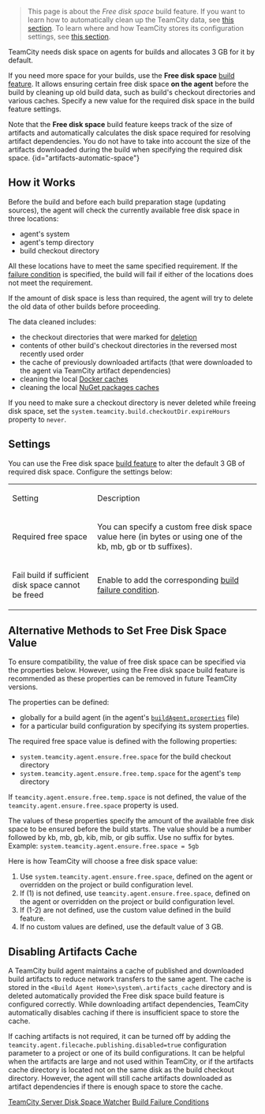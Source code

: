 [//]: # (title: Free Disk Space)
[//]: # (auxiliary-id: Free Disk Space;Free disk Space)

>This page is about the _Free disk space_ build feature. If you want to learn how to automatically clean up the TeamCity data, see [this section](teamcity-data-clean-up.md). To learn where and how TeamCity stores its configuration settings, see [this section](teamcity-data-directory.md).

TeamCity needs disk space on agents for builds and allocates 3 GB for it by default. 

If you need more space for your builds, use the **Free disk space** [build feature](https://www.jetbrains.com/help/teamcity/adding-build-features.html). It allows ensuring certain free disk space **on the agent** before the build by cleaning up old build data, such as build's checkout directories and various caches.
Specify a new value for the required disk space in the build feature settings.

Note that the **Free disk space** build feature keeps track of the size of artifacts and automatically calculates the disk space required for resolving artifact dependencies. You do not have to take into account the size of the artifacts downloaded during the build when specifying the required disk space.
{id="artifacts-automatic-space"}

## How it Works

Before the build and before each build preparation stage (updating sources), the agent will check the currently available free disk space in three locations: 
* agent's system
* agent's temp directory
* build checkout directory 

All these locations have to meet the same specified requirement. If the [failure condition](build-failure-conditions.md) is specified, the build will fail if either of the locations does not meet the requirement.

If the amount of disk space is less than required, the agent will try to delete the old data of other builds before proceeding.

The data cleaned includes:
* the checkout directories that were marked for [deletion](build-checkout-directory.md#Automatic+Checkout+Directory+Cleaning)
* contents of other build's checkout directories in the reversed most recently used order
* the cache of previously downloaded artifacts (that were downloaded to the agent via TeamCity artifact dependencies)
* cleaning the local [Docker caches](integrating-teamcity-with-container-managers.md#Docker+Disk+Space+Cleaner) 
* cleaning the local [NuGet packages caches](nuget.md#NuGet+Packages+Cache+Clean-up+on+Agents)

If you need to make sure a checkout directory is never deleted while freeing disk space, set the `system.teamcity.build.checkoutDir.expireHours` property to `never`.

## Settings

You can use the Free disk space [build feature](adding-build-features.md) to alter the default 3 GB of required disk space. Configure the settings below:

<table><tr>

<td>

Setting

</td>

<td>

Description

</td></tr><tr>

<td>

Required free space

</td>

<td>

You can specify a custom free disk space value here (in bytes or using one of the kb, mb, gb or tb suffixes).

</td></tr><tr>

<td>

Fail build if sufficient disk space cannot be freed

</td>

<td>

Enable to add the corresponding [build failure condition](build-failure-conditions.md).

</td></tr></table>

## Alternative Methods to Set Free Disk Space Value

To ensure compatibility, the value of free disk space can be specified via the properties below. However, using the Free disk space build feature is recommended as these properties can be removed in future TeamCity versions.

The properties can be defined:
* globally for a build agent (in the agent's [`buildAgent.properties`](configure-agent-installation.md) file)
* for a particular build configuration by specifying its system properties.

The required free space value is defined with the following properties:
* `system.teamcity.agent.ensure.free.space` for the build checkout directory
* `system.teamcity.agent.ensure.free.temp.space` for the agent's `temp` directory

If `teamcity.agent.ensure.free.temp.space` is not defined, the value of the `teamcity.agent.ensure.free.space` property is used.

The values of these properties specify the amount of the available free disk space to be ensured before the build starts. The value should be a number followed by kb, mb, gb, kib, mib, or gib suffix. Use no suffix for bytes.   
Example: `system.teamcity.agent.ensure.free.space = 5gb`

Here is how TeamCity will choose a free disk space value:
1. Use `system.teamcity.agent.ensure.free.space`, defined on the agent or overridden on the project or build configuration level.
2. If (1) is not defined, use `teamcity.agent.ensure.free.space`, defined on the agent or overridden on the project or build configuration level.
3. If (1-2) are not defined, use the custom value defined in the build feature.
4. If no custom values are defined, use the default value of 3 GB.

## Disabling Artifacts Cache

A TeamCity build agent maintains a cache of published and downloaded build artifacts to reduce network transfers to the same agent. The cache is stored in the `<Build Agent Home>\system\.artifacts_cache` directory and is deleted automatically provided the Free disk space build feature is configured correctly. While downloading artifact dependencies, TeamCity automatically disables caching if there is insufficient space to store the cache.

If caching artifacts is not required, it can be turned off by adding the `teamcity.agent.filecache.publishing.disabled=true` configuration parameter to a project or one of its build configurations. It can be helpful when the artifacts are large and not used within TeamCity, or if the artifacts cache directory is located not on the same disk as the build checkout directory. However, the agent will still cache artifacts downloaded as artifact dependencies if there is enough space to store the cache.

[//]: # (Internal note. Do not delete. "Free disk spaced145e166.txt")

 <seealso>
        <category ref="admin-guide">
            <a href="teamcity-disk-space-watcher.md" product="tc">TeamCity Server Disk Space Watcher</a>
            <a href="build-failure-conditions.md">Build Failure Conditions</a>
        </category>
</seealso>
